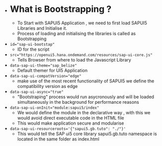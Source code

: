 * # What is Bootstrapping ?
  * To Start with SAPUI5 Application , we need to first load SAPUI5 Libraries and Initialise it.
  * Process of loading and initialising the libraries is called as Bootstrapping
* ```id="sap-ui-bootstap"``` 
  * ID for the script
* ```src="https://openui5.hana.ondemand.com/resources/sap-ui-core.js"```
  * Tells Browser from where to load the Javascript Library
* ```data-sap-ui-theme="sap_belize"```
  * Default themer for UI5 Application
* ```data-sap-ui-compatVersion="edge"```
  * make use of the most recent functionality of SAPUI5 we define the compatibility version as edge
* ```data-sap-ui-async="true"```
  * "Bootstraping" process would run asycronously and will be loaded simultaneously in the background for performance reasons
* ```data-sap-ui-onInit="module:sapui5/index"```
  * We would define the module in the declarative way , with this we would avoid direct executable code in the HTML file
  * This would make application secure and modularise
* ```data-sap-ui-resourceroots='{"sapui5.gb.tuto": "./"}'```
  * This would tell the SAP ui5 core library sapui5.gb.tuto namespace is located in the same folder as index.html
